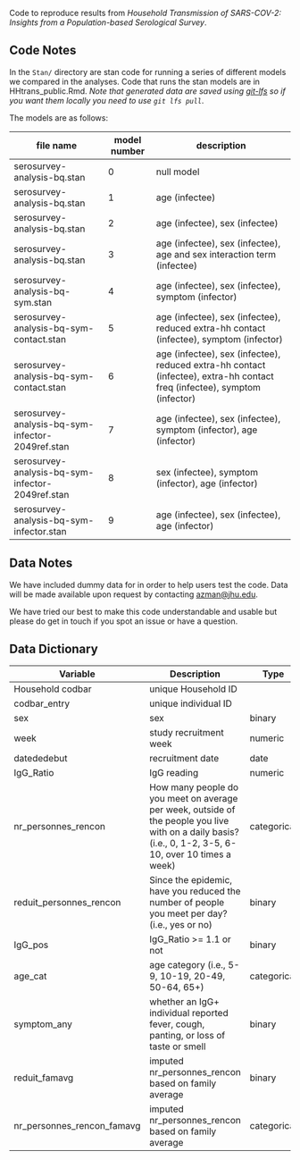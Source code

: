 Code to reproduce results from _Household Transmission of SARS-COV-2: Insights from a Population-based Serological Survey_.

## Code Notes

In the `Stan/` directory are stan code for running a series of different models we compared in the analyses. Code that runs the stan models are in HHtrans_public.Rmd. _Note that generated data are saved using [git-lfs](https://www.atlassian.com/git/tutorials/git-lfs) so if you want them locally you need to use `git lfs pull`_.

The models are as follows:

| file name |model number | description |
|-----------| ---| ----|
| serosurvey-analysis-bq.stan | 0 | null model |
| serosurvey-analysis-bq.stan | 1 | age (infectee) |  
| serosurvey-analysis-bq.stan | 2 | age (infectee), sex (infectee) |
| serosurvey-analysis-bq.stan | 3 | age (infectee), sex (infectee), age and sex interaction term (infectee) |
| serosurvey-analysis-bq-sym.stan | 4 | age (infectee), sex (infectee), symptom (infector) |
| serosurvey-analysis-bq-sym-contact.stan | 5 | age (infectee), sex (infectee), reduced extra-hh contact (infectee), symptom (infector) |
| serosurvey-analysis-bq-sym-contact.stan | 6 | age (infectee), sex (infectee), reduced extra-hh contact (infectee), extra-hh contact freq (infectee), symptom (infector) |
| serosurvey-analysis-bq-sym-infector-2049ref.stan | 7 | age (infectee), sex (infectee), symptom (infector), age (infector) | 
| serosurvey-analysis-bq-sym-infector-2049ref.stan | 8 | sex (infectee), symptom (infector), age (infector) | 
| serosurvey-analysis-bq-sym-infector.stan | 9 | age (infectee), sex (infectee), age (infector) | 


## Data Notes
We have included dummy data for in order to help users test the code. Data will be made available upon request by contacting azman@jhu.edu. 

We have tried our best to make this code understandable and usable but please do get in touch if you spot an issue or have a question. 

## Data Dictionary
| Variable | Description | Type |
|----------| ------------| ---- |
| Household codbar | unique Household ID |
| codbar_entry | unique individual ID |
| sex | sex | binary |
| week | study recruitment week | numeric
| datededebut | recruitment date | date
| IgG_Ratio | IgG reading | numeric |
| nr_personnes_rencon |  How many people do you meet on average per week, outside of the people you live with on a daily basis? (i.e., 0, 1-2, 3-5, 6-10, over 10 times a week)  | categorical |
| reduit_personnes_rencon | Since the epidemic, have you reduced the number of people you meet per day? (i.e., yes or no) | binary |
| IgG_pos	| IgG_Ratio >= 1.1 or not | binary |
| age_cat	| age category (i.e., 5-9, 10-19, 20-49, 50-64, 65+) | categorical |
| symptom_any	| whether an IgG+ individual reported fever, cough, panting, or loss of taste or smell | binary |
| reduit_famavg	| imputed nr_personnes_rencon based on family average | binary |
| nr_personnes_rencon_famavg | imputed nr_personnes_rencon based on family average | categorical |

